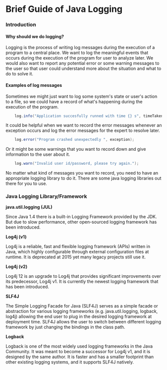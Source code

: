 # Brief Guide of Java Logging

### Introduction
#### Why should we do logging?

Logging is the process of writing log messages during the execution of a program to a central place. 
We want to log the meaningful events that occurs during the execution of the program for user to analyze later.
We would also want to report any potential error or some warning messages to the user so that user could understand 
more about the situation and what to do to solve it. 

#### Examples of log messages 

Sometimes we might just want to log some system's state or user's
action to a file, so we could have a record of what's happening during
the execution of the program.

```java
    log.info("Application succesfully runned with time {} s", timeTaken);
```

It could be helpful when we want to record the error messages whenever an exception
occurs and log the error messages for the expert to resolve later.

```java
    log.error("Program crashed unexpectedly ", exception);
```

Or it might be some warnings that you want to record down and give information
to the user about it.

```java
    log.warn("Invalid user id/password, please try again.");
```

No matter what kind of messages you want to record, you need to have an appropriate logging library
to do it. There are some java logging libraries out there for you to use.


### Java Logging Library/Framework

**java.util.logging (JUL)**

Since Java 1.4 there is a built-in Logging Framework provided by the JDK.
But due to slow performance, other open-sourced logging framework
has been introduced.

**Log4j (v1)**

Log4j is a reliable, fast and flexible logging framework (APIs) written in Java,
which highly configurable through external configuration files at runtime. It is deprecated at 2015 yet many legacy projects still use it.

**Log4j (v2)**
 
 Log4j 12 is an upgrade to Log4j that provides significant improvements over its predecessor, Log4j v1.
 It is currently the newest logging framework that has been introduced.

**SLF4J**

The Simple Logging Facade for Java (SLF4J) serves as a simple facade or abstraction for various logging frameworks (e.g. java.util.logging, logback, log4j)
 allowing the end user to plug in the desired logging framework at deployment time. SLF4J allows the user to switch between different logging
 framework by just changing the bindings in the class path.

**Logback**

Logback is one of the most widely used logging frameworks in the Java Community. It was meant to become a successor for Log4j v1, and it 
is designed by the same author. It is faster and has a smaller footprint than other existing logging systems, and it supports SLF4J natively.